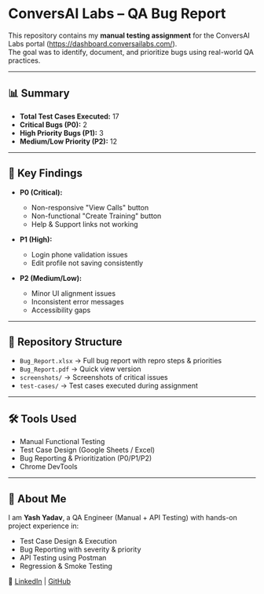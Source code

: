 # ConversAI Labs – QA Bug Report

This repository contains my **manual testing assignment** for the ConversAI Labs portal (https://dashboard.conversailabs.com/).  
The goal was to identify, document, and prioritize bugs using real-world QA practices.

---

## 📊 Summary
- **Total Test Cases Executed:** 17  
- **Critical Bugs (P0):** 2  
- **High Priority Bugs (P1):** 3  
- **Medium/Low Priority (P2):** 12  

---

## 🐞 Key Findings
- **P0 (Critical):**
  - Non-responsive "View Calls" button
  - Non-functional "Create Training" button
  - Help & Support links not working

- **P1 (High):**
  - Login phone validation issues
  - Edit profile not saving consistently

- **P2 (Medium/Low):**
  - Minor UI alignment issues
  - Inconsistent error messages
  - Accessibility gaps

---

## 📂 Repository Structure
- `Bug_Report.xlsx` → Full bug report with repro steps & priorities  
- `Bug_Report.pdf` → Quick view version  
- `screenshots/` → Screenshots of critical issues  
- `test-cases/` → Test cases executed during assignment  

---

## 🛠 Tools Used
- Manual Functional Testing
- Test Case Design (Google Sheets / Excel)
- Bug Reporting & Prioritization (P0/P1/P2)
- Chrome DevTools

---

## 🚀 About Me
I am **Yash Yadav**, a QA Engineer (Manual + API Testing) with hands-on project experience in:  
- Test Case Design & Execution  
- Bug Reporting with severity & priority  
- API Testing using Postman  
- Regression & Smoke Testing  

🔗 [LinkedIn](https://linkedin.com/in/yash-yadav-11y) | [GitHub](https://github.com/YadavYash8185)
